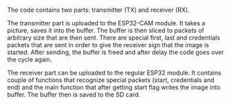 The code contains two parts: transmitter (TX) and receiver (RX). 

The transmitter part is uploaded to the ESP32-CAM module. It takes a picture, saves it into the buffer. The buffer is then sliced to packets of arbitrary size that are then sent. There are special first, last and credentials packets that are sent in order to give the receiver sign that the image is started. After sending, the buffer is freed and after delay the code goes over the cycle again.

The receiver part can be uploaded to the regular ESP32 module. It contains couple of functions that recognize special packets (start, credentials and end) and the main function that after getting start flag writes the image into buffer. The buffer then is saved to the SD card.
